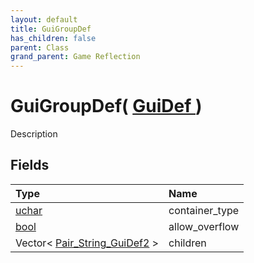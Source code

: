 ```yaml
---
layout: default
title: GuiGroupDef
has_children: false
parent: Class
grand_parent: Game Reflection
---
```

# GuiGroupDef( [ GuiDef ](/docs/game-reflection/classes/gui_def) )
Description 

## Fields

| Type | Name |
|:-------------|:--------------|
| [uchar](/docs/game-reflection/enums/uchar) | container_type |
| [bool](/docs/game-reflection/components/bool) | allow_overflow |
| Vector< [Pair_String_GuiDef2](/docs/game-reflection/classes/pair__string__gui_def2) > | children |

